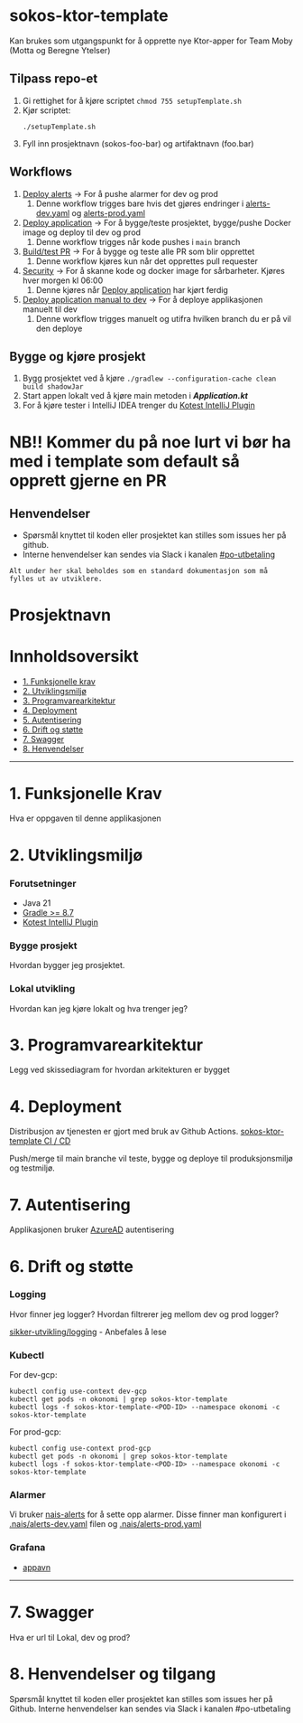 # sokos-ktor-template

Kan brukes som utgangspunkt for å opprette nye Ktor-apper for Team Moby (Motta og Beregne Ytelser)

## Tilpass repo-et
1. Gi rettighet for å kjøre scriptet `chmod 755 setupTemplate.sh`
2. Kjør scriptet: 
   ```
   ./setupTemplate.sh
   ```
3. Fyll inn prosjektnavn (sokos-foo-bar) og artifaktnavn (foo.bar)

## Workflows

1. [Deploy alerts](.github/workflows/alerts.yaml) -> For å pushe alarmer for dev og prod
   1. Denne workflow trigges bare hvis det gjøres endringer i [alerts-dev.yaml](.nais/alerts-dev.yaml) og [alerts-prod.yaml](.nais/alerts-prod.yaml)
2. [Deploy application](.github/workflows/deploy.yaml) -> For å bygge/teste prosjektet, bygge/pushe Docker image og deploy til dev og prod
   1. Denne workflow trigges når kode pushes i `main` branch
3. [Build/test PR](.github/workflows/build-pr.yaml) -> For å bygge og teste alle PR som blir opprettet
   1. Denne workflow kjøres kun når det opprettes pull requester
4. [Security](.github/workflows/security.yaml) -> For å skanne kode og docker image for sårbarheter. Kjøres hver morgen kl 06:00
   1. Denne kjøres når [Deploy application](.github/workflows/deploy.yaml) har kjørt ferdig
5. [Deploy application manual to dev](.github/workflows/manual-deploy-dev.yaml) -> For å deploye applikasjonen manuelt til dev
   1. Denne workflow trigges manuelt og utifra hvilken branch du er på vil den deploye

## Bygge og kjøre prosjekt
1. Bygg prosjektet ved å kjøre `./gradlew --configuration-cache clean build shadowJar`
2. Start appen lokalt ved å kjøre main metoden i ***Application.kt***
3. For å kjøre tester i IntelliJ IDEA trenger du [Kotest IntelliJ Plugin](https://plugins.jetbrains.com/plugin/14080-kotest)

# NB!! Kommer du på noe lurt vi bør ha med i template som default så opprett gjerne en PR 
  
## Henvendelser

- Spørsmål knyttet til koden eller prosjektet kan stilles som issues her på github.
- Interne henvendelser kan sendes via Slack i kanalen [#po-utbetaling](https://nav-it.slack.com/archives/CKZADNFBP)

```
Alt under her skal beholdes som en standard dokumentasjon som må fylles ut av utviklere.
```

# Prosjektnavn

# Innholdsoversikt
* [1. Funksjonelle krav](#1-funksjonelle-krav)
* [2. Utviklingsmiljø](#2-utviklingsmiljø)
* [3. Programvarearkitektur](#3-programvarearkitektur)
* [4. Deployment](#4-deployment)
* [5. Autentisering](#5-autentisering)
* [6. Drift og støtte](#6-drift-og-støtte)
* [7. Swagger](#7-swagger)
* [8. Henvendelser](#8-henvendelser)
---

# 1. Funksjonelle Krav
Hva er oppgaven til denne applikasjonen

# 2. Utviklingsmiljø
### Forutsetninger
* Java 21
* [Gradle >= 8.7](https://gradle.org/)
* [Kotest IntelliJ Plugin](https://plugins.jetbrains.com/plugin/14080-kotest)

### Bygge prosjekt
Hvordan bygger jeg prosjektet.

### Lokal utvikling
Hvordan kan jeg kjøre lokalt og hva trenger jeg?

# 3. Programvarearkitektur
Legg ved skissediagram for hvordan arkitekturen er bygget

# 4. Deployment
Distribusjon av tjenesten er gjort med bruk av Github Actions.
[sokos-ktor-template CI / CD](https://github.com/navikt/sokos-ktor-template/actions)

Push/merge til main branche vil teste, bygge og deploye til produksjonsmiljø og testmiljø.

# 7. Autentisering
Applikasjonen bruker [AzureAD](https://docs.nais.io/security/auth/azure-ad/) autentisering

# 6. Drift og støtte

### Logging
Hvor finner jeg logger? Hvordan filtrerer jeg mellom dev og prod logger?

[sikker-utvikling/logging](https://sikkerhet.nav.no/docs/sikker-utvikling/logging) - Anbefales å lese

### Kubectl
For dev-gcp:
```shell script
kubectl config use-context dev-gcp
kubectl get pods -n okonomi | grep sokos-ktor-template
kubectl logs -f sokos-ktor-template-<POD-ID> --namespace okonomi -c sokos-ktor-template
```

For prod-gcp:
```shell script
kubectl config use-context prod-gcp
kubectl get pods -n okonomi | grep sokos-ktor-template
kubectl logs -f sokos-ktor-template-<POD-ID> --namespace okonomi -c sokos-ktor-template
```

### Alarmer
Vi bruker [nais-alerts](https://doc.nais.io/observability/alerts) for å sette opp alarmer. 
Disse finner man konfigurert i [.nais/alerts-dev.yaml](.nais/alerts-dev.yaml) filen og [.nais/alerts-prod.yaml](.nais/alerts-prod.yaml)

### Grafana
- [appavn](url)
---

# 7. Swagger
Hva er url til Lokal, dev og prod?

# 8. Henvendelser og tilgang
   Spørsmål knyttet til koden eller prosjektet kan stilles som issues her på Github.
   Interne henvendelser kan sendes via Slack i kanalen #po-utbetaling

